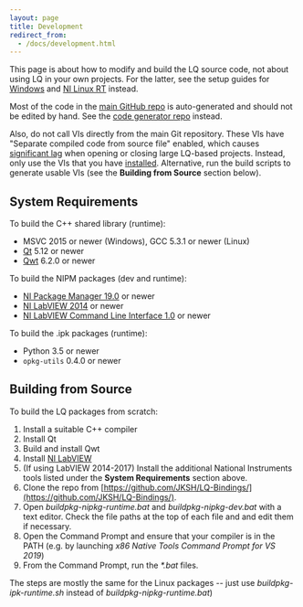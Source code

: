 ```yaml
---
layout: page
title: Development
redirect_from:
  - /docs/development.html
---
```


This page is about how to modify and build the LQ source code, not about using LQ in your own
projects. For the latter, see the setup guides for [Windows](setup-win.html) and
[NI Linux RT](setup-nilrt.html) instead.

Most of the code in the [main GitHub repo](https://github.com/JKSH/LQ-Bindings/) is auto-generated
and should not be edited by hand. See the [code generator repo](https://github.com/JKSH/LQ-CodeGen/)
instead.

Also, do not call VIs directly from the main Git repository. These VIs have "Separate compiled code
from source file" enabled, which causes [significant lag](https://bitbucket.org/jksh/lq-codegen/issues/56/labview-disable-separate-compiled-code)
when opening or closing large LQ-based projects. Instead, only use the VIs that you have
[installed](quickstart.html). Alternative, run the build scripts to generate usable VIs (see the **Building
from Source** section below).


System Requirements
-------------------
To build the C++ shared library (runtime):
* MSVC 2015 or newer (Windows), GCC 5.3.1 or newer (Linux)
* [Qt](https://www.qt.io/) 5.12 or newer
* [Qwt](https://qwt.sourceforge.io/) 6.2.0 or newer

To build the NIPM packages (dev and runtime):
* [NI Package Manager 19.0](http://www.ni.com/en-us/support/downloads/ni-package-manager.html)
  or newer
* [NI LabVIEW 2014](https://www.ni.com/labview/) or newer
* [NI LabVIEW Command Line Interface 1.0](http://www.ni.com/en-us/support/downloads/software-products/download.ni-labview-command-line-interface.html)
  or newer

To build the .ipk packages (runtime):
* Python 3.5 or newer
* `opkg-utils` 0.4.0 or newer

Building from Source
--------------------
To build the LQ packages from scratch:
1. Install a suitable C++ compiler
2. Install Qt
3. Build and install Qwt
4. Install [NI LabVIEW](https://www.ni.com/labview/)
5. (If using LabVIEW 2014-2017) Install the additional National Instruments tools listed under the
   **System Requirements** section above.
6. Clone the repo from [https://github.com/JKSH/LQ-Bindings/](https://github.com/JKSH/LQ-Bindings/).
7. Open _buildpkg-nipkg-runtime.bat_ and _buildpkg-nipkg-dev.bat_ with a text
   editor. Check the file paths at the top of each file and and edit them if necessary.
8. Open the Command Prompt and ensure that your compiler is in the PATH (e.g. by launching _x86 Native
   Tools Command Prompt for VS 2019_)
9. From the Command Prompt, run the _*.bat_ files.


The steps are mostly the same for the Linux packages -- just use _buildpkg-ipk-runtime.sh_ instead
of _buildpkg-nipkg-runtime.bat_)

